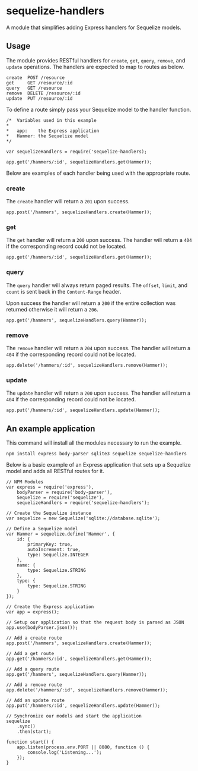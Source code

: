 # sequelize-handlers
A module that simplifies adding Express handlers for Sequelize models.

## Usage
The module provides RESTful handlers for `create`, `get`, `query`, `remove`, and `update` 
operations. The handlers are expected to map to routes as below.

```
create  POST /resource
get     GET /resource/:id
query   GET /resource
remove  DELETE /resource/:id
update  PUT /resource/:id
```

To define a route simply pass your Sequelize model to the handler function.

```
/*  Variables used in this example
*
*   app:    the Express application
*   Hammer: the Sequelize model
*/

var sequelizeHandlers = require('sequelize-handlers);

app.get('/hammers/:id', sequelizeHandlers.get(Hammer));
```

Below are examples of each handler being used with the appropriate route.

### create
The `create` handler will return a `201` upon success.

```
app.post('/hammers', sequelizeHandlers.create(Hammer));
```

### get
The `get` handler will return a `200` upon success. The handler will return a `404` 
if the corresponding record could not be located.

```
app.get('/hammers/:id', sequelizeHandlers.get(Hammer));
```

### query
The `query` handler will always return paged results. The `offset`, `limit`, and `count` 
is sent back in the `Content-Range` header.

Upon success the handler will return a `200` if the entire collection was returned otherwise 
it will return a `206`.

```
app.get('/hammers', sequelizeHandlers.query(Hammer));
```

### remove
The `remove` handler will return a `204` upon success. The handler will return a `404` 
if the corresponding record could not be located.

```
app.delete('/hammers/:id', sequelizeHandlers.remove(Hammer));
```

### update
The `update` handler will return a `200` upon success. The handler will return a `404` 
if the corresponding record could not be located.

```
app.put('/hammers/:id', sequelizeHandlers.update(Hammer));
```

## An example application
This command will install all the modules necessary to run the example.

```
npm install express body-parser sqlite3 sequelize sequelize-handlers
```

Below is a basic example of an Express application that sets up a Sequelize 
model and adds all RESTful routes for it.

```
// NPM Modules
var express = require('express'),
    bodyParser = require('body-parser'),
    Sequelize = require('sequelize'),
    sequelizeHandlers = require('sequelize-handlers');

// Create the Sequelize instance
var sequelize = new Sequelize('sqlite://database.sqlite');

// Define a Sequelize model
var Hammer = sequelize.define('Hammer', {
    id: {
        primaryKey: true,
        autoIncrement: true,
        type: Sequelize.INTEGER
    },
    name: {
        type: Sequelize.STRING
    },
    type: {
        type: Sequelize.STRING
    }
});

// Create the Express application
var app = express();

// Setup our application so that the request body is parsed as JSON
app.use(bodyParser.json());

// Add a create route
app.post('/hammers', sequelizeHandlers.create(Hammer));

// Add a get route
app.get('/hammers/:id', sequelizeHandlers.get(Hammer));

// Add a query route
app.get('/hammers', sequelizeHandlers.query(Hammer));

// Add a remove route
app.delete('/hammers/:id', sequelizeHandlers.remove(Hammer));

// Add an update route
app.put('/hammers/:id', sequelizeHandlers.update(Hammer));

// Synchronize our models and start the application
sequelize
    .sync()
    .then(start);

function start() {
    app.listen(process.env.PORT || 8080, function () {
        console.log('Listening...');
    });
}

```
